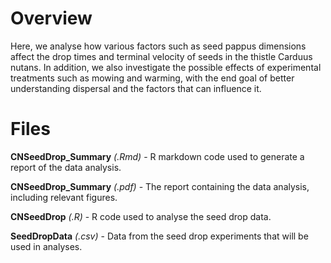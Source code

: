 # Overview

Here, we analyse how various factors such as seed pappus dimensions affect the drop times and terminal velocity of seeds in the thistle Carduus nutans. In addition, we also investigate the possible effects of experimental treatments such as mowing and warming, with the end goal of better understanding dispersal and the factors that can influence it.

# Files

**CNSeedDrop_Summary** *(.Rmd)* - R markdown code used to generate a report of the data analysis.

**CNSeedDrop_Summary** *(.pdf)* - The report containing the data analysis, including relevant figures.

**CNSeedDrop** *(.R)* - R code used to analyse the seed drop data.

**SeedDropData** *(.csv)* - Data from the seed drop experiments that will be used in analyses.
